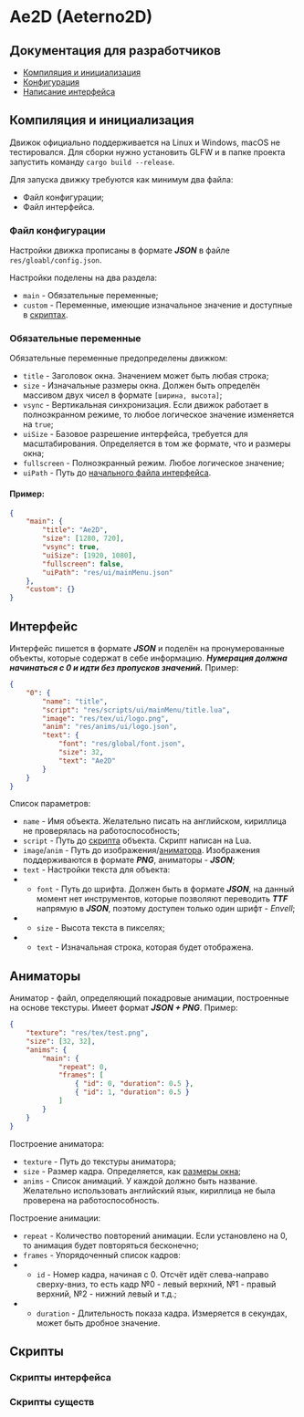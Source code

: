# Ae2D (Aeterno2D)

## Документация для разработчиков

- [Компиляция и инициализация](#компиляция-и-инициализация)
- [Конфигурация](#файл-конфигурации)
- [Написание интерфейса](#интерфейс)

## Компиляция и инициализация
Движок официально поддерживается на Linux и Windows, macOS не тестировался. Для сборки нужно установить GLFW и в папке проекта запустить команду `cargo build --release`.

Для запуска движку требуются как минимум два файла:
- Файл конфигурации;
- Файл интерфейса.

### Файл конфигурации
Настройки движка прописаны в формате ***JSON*** в файле `res/gloabl/config.json`.

Настройки поделены на два раздела:
- `main` - Обязательные переменные;
- `custom` - Переменные, имеющие изначальное значение и доступные в [скриптах](#скрипты).

### Обязательные переменные

Обязательные переменные предопределены движком:
- `title` - Заголовок окна. Значением может быть любая строка;
- `size` - Изначальные размеры окна. Должен быть определён массивом двух чисел в формате `[ширина, высота]`;
- `vsync` - Вертикальная синхронизация. Если движок работает в полноэкранном режиме, то любое логическое значение изменяется на `true`;
- `uiSize` - Базовое разрешение интерфейса, требуется для масштабирования. Определяется в том же формате, что и размеры окна;
- `fullscreen` - Полноэкранный режим. Любое логическое значение;
- `uiPath` - Путь до [начального файла интерфейса](#интерфейс).

#### Пример:
```json
{
	"main": {
		"title": "Ae2D",
		"size": [1280, 720],
		"vsync": true,
		"uiSize": [1920, 1080],
		"fullscreen": false,
		"uiPath": "res/ui/mainMenu.json"
	},
	"custom": {}
}
```

## Интерфейс

Интерфейс пишется в формате ***JSON*** и поделён на пронумерованные объекты, которые содержат в себе информацию. ***Нумерация должна начинаться с 0 и идти без пропусков значений.*** Пример:

```json
{
	"0": {
		"name": "title",
		"script": "res/scripts/ui/mainMenu/title.lua",
		"image": "res/tex/ui/logo.png",
		"anim": "res/anims/ui/logo.json",
		"text": {
			"font": "res/global/font.json",
			"size": 32,
			"text": "Ae2D"
		}
	}
}
```

Список параметров:
- `name` - Имя объекта. Желательно писать на английском, кириллица не проверялась на работоспособность;
- `script` - Путь до [скрипта](#скрипты-интерфейса) объекта. Скрипт написан на Lua.
- `image`/`anim` - Путь до изображения/[аниматора](#аниматоры). Изображения поддерживаются в формате ***PNG***, аниматоры - ***JSON***;
- `text` - Настройки текста для объекта:
- - `font` - Путь до шрифта. Должен быть в формате ***JSON***, на данный момент нет инструментов, которые позволяют переводить ***TTF*** напрямую в ***JSON***, поэтому доступен только один шрифт - *Envell*;
- - `size` - Высота текста в пикселях;
- - `text` - Изначальная строка, которая будет отображена.

## Аниматоры
Аниматор - файл, определяющий покадровые анимации, построенные на основе текстуры. Имеет формат ***JSON + PNG***. Пример:
```json
{
	"texture": "res/tex/test.png",
	"size": [32, 32],
	"anims": {
		"main": {
			"repeat": 0,
			"frames": [
				{ "id": 0, "duration": 0.5 },
				{ "id": 1, "duration": 0.5 }
			]
		}
	}
}
```

Построение аниматора:
- `texture` - Путь до текстуры аниматора;
- `size` - Размер кадра. Определяется, как [размеры окна](#файл-конфигурации);
- `anims` - Список анимаций. У каждой должно быть название. Желательно использовать английский язык, кириллица не была проверена на работоспособность.

Построение анимации:
- `repeat` - Количество повторений анимации. Если установлено на 0, то анимация будет повторяться бесконечно;
- `frames` - Упорядоченный список кадров:
- - `id` - Номер кадра, начиная с 0. Отсчёт идёт слева-направо сверху-вниз, то есть кадр №0 - левый верхний, №1 - правый верхний, №2 - нижний левый и т.д.;
- - `duration` - Длительность показа кадра. Измеряется в секундах, может быть дробное значение.

## Скрипты

### Скрипты интерфейса

### Скрипты существ